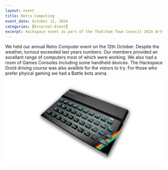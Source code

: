 ```yaml
---
layout: event
title: Retro Computing
event_date: October 12, 2024
categories: [External-Event]
excerpt: Hackspace event as part of the Thatcham Town Council 2024 Arts Festival  
---
```


We held our annual Retro Computer event on the 12th October. Despite the weather, turnout exceeded last years numbers. Our members provided an excellant range of computers most of which were working. We also had a room of Games Consoles including some handheld devices. The Hackspace Droid driving course was also availble for the vistors to try. For those who prefer phyical gaming we had a Battle bots arena. 

![](/images/sinclair-zx-spectrum.png)
